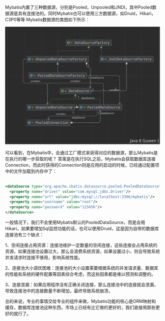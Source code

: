 Mybatis内置了三种数据源，分别是Pooled，Unpooled和JNDI，其中Pooled数据源是具有连接池的。同时Mybatis也可以使用三方数据源，如Druid，Hikari，C3P0等等 Mybatis数据源的类图如下所示： 

![image.png](assets/image.png) 

可以看到，在Mybatis中，会通过工厂模式来获得对应的数据源，那么Mybatis是在执行的哪一步获取的呢？ 答案是在执行SQL之前，Mybatis会获取数据库连接Connection，而此时获得的Connection则是应用的启动的时候，已经通过配置项中的文件加载到内存中了： 

```xml

<dataSource type="org.apache.ibatis.datasource.pooled.PooledDataSource">
  <property name="driver" value="com.mysql.jdbc.Driver"/>
  <property name="url" value="jdbc:mysql://localhost:3306/mybatis"/>
  <property name="username" value="root"/>
  <property name="password" value="123456"/>
</dataSource>
```



一般情况下，我们不会使用Mybatis默认的PooledDataSource，而是会用Hikari，如果要增加Sql监控功能的话，也可以使用Druid，这是因为自带的数据库连接池有三个缺点： 

1、空闲连接占用资源：连接池维护一定数量的空闲连接，这些连接会占用系统的资源，如果连接池设置过大，那么会浪费系统资源，如果设置过小，则会导致系统并发请求时连接不够用，影响系统性能。 

2、连接池大小调优困难：连接池的大小设置需要根据系统的并发请求量、数据库的性能和系统的硬件配置等因素综合考虑，而这些因素都是难以预测和调整的。 

3、连接泄漏：如果应用程序没有正确关闭连接，那么连接池中的连接就会泄漏，导致连接池中的连接数量不断增加，最终导致系统崩溃。 

总的来说，专业的事情交给专业的组件来做，Mybatis功能的核心是ORM映射和缓存，数据库连接池这种东西，市场上已经有比它做的更好的，我们直接用那些更好的就行了。 